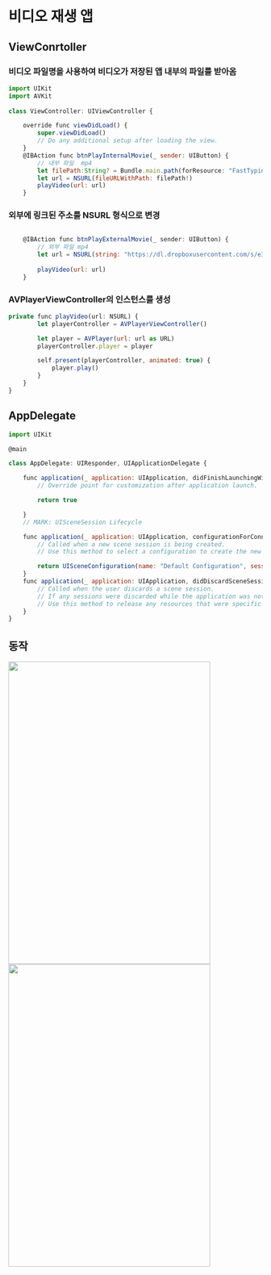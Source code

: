 # 비디오 재생 앱
## ViewConrtoller

### 비디오 파일명을 사용하여 비디오가 저장된 앱 내부의 파일를 받아옴

```javascript
import UIKit
import AVKit
 
class ViewController: UIViewController {

    override func viewDidLoad() {
        super.viewDidLoad()
        // Do any additional setup after loading the view.
    }
    @IBAction func btnPlayInternalMovie(_ sender: UIButton) {
        // 내부 파일  mp4
        let filePath:String? = Bundle.main.path(forResource: "FastTyping", ofType: "mp4")
        let url = NSURL(fileURLWithPath: filePath!)
        playVideo(url: url)
    }
```


### 외부에 링크된 주소를 NSURL 형식으로 변경

```javascript

    @IBAction func btnPlayExternalMovie(_ sender: UIButton) {
        // 외부 파일 mp4
        let url = NSURL(string: "https://dl.dropboxusercontent.com/s/e38auz050w2mcud/Fireworks.mp4")!
        
        playVideo(url: url)
    }
```


### AVPlayerViewController의 인스턴스를 생성

```javascript
private func playVideo(url: NSURL) {
        let playerController = AVPlayerViewController()

        let player = AVPlayer(url: url as URL)
        playerController.player = player

        self.present(playerController, animated: true) {
            player.play()
        }
    }
}
```


## AppDelegate

```javascript
import UIKit

@main

class AppDelegate: UIResponder, UIApplicationDelegate {

    func application(_ application: UIApplication, didFinishLaunchingWithOptions launchOptions: [UIApplication.LaunchOptionsKey: Any]?) -> Bool {
        // Override point for customization after application launch.

        return true

    }
    // MARK: UISceneSession Lifecycle

    func application(_ application: UIApplication, configurationForConnecting connectingSceneSession: UISceneSession, options: UIScene.ConnectionOptions) -> UISceneConfiguration {
        // Called when a new scene session is being created.
        // Use this method to select a configuration to create the new scene with.

        return UISceneConfiguration(name: "Default Configuration", sessionRole: connectingSceneSession.role)
    }
    func application(_ application: UIApplication, didDiscardSceneSessions sceneSessions: Set<UISceneSession>) {
        // Called when the user discards a scene session.
        // If any sessions were discarded while the application was not running, this will be called shortly after application:didFinishLaunchingWithOptions.
        // Use this method to release any resources that were specific to the discarded scenes, as they will not return.
    }
}
```


## 동작

<img src="https://user-images.githubusercontent.com/106363908/174169082-ee1e1ce7-0031-42ff-b0f0-8585fed0e7a2.png" width="400" height="600">

<img src="https://user-images.githubusercontent.com/106363908/174169114-ef10f1f3-cf78-47f6-bea4-a931af5538b3.png" width="400" height="600">

